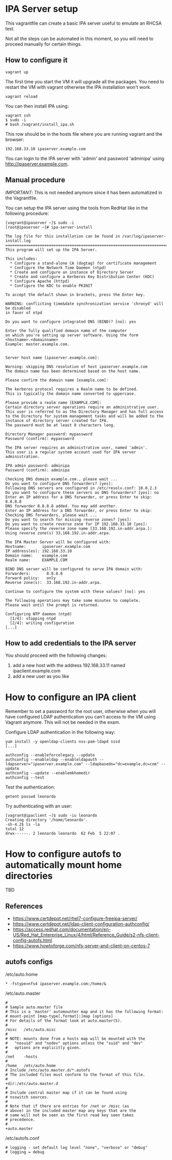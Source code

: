 # IPA Server setup

This vagrantfile can create a basic IPA server useful to emulate an RHCSA test.

Not all the steps can be automated in this moment, so you will need to proceed
manually for certain things.

## How to configure it

    vagrant up

The first time you start the VM it will upgrade all the packages. You need to
restart the VM with vagrant otherwise the IPA installation won't work.

    vagrant reload

You can then install IPA using:

    vagrant ssh
    $ sudo -i
    # bash /vagrant/install_ipa.sh

This row should be in the hosts file where you are running vagrant and the
browser:

    192.168.33.10 ipaserver.example.com

You can login to the IPA server with 'admin' and password 'adminipa' using
http://ipaserver.example.com.

## Manual procedure

*IMPORTANT*: This is not needed anymore since it has been automatized in the
Vagrantfile.

You can setup the IPA server using the tools from RedHat like in the following
procedure:

    [vagrant@ipaserver ~]$ sudo -i
    [root@ipaserver ~]# ipa-server-install 
    
    The log file for this installation can be found in /var/log/ipaserver-install.log
    ==============================================================================
    This program will set up the IPA Server.
    
    This includes:
      * Configure a stand-alone CA (dogtag) for certificate management
      * Configure the Network Time Daemon (ntpd)
      * Create and configure an instance of Directory Server
      * Create and configure a Kerberos Key Distribution Center (KDC)
      * Configure Apache (httpd)
      * Configure the KDC to enable PKINIT
    
    To accept the default shown in brackets, press the Enter key.
    
    WARNING: conflicting time&date synchronization service 'chronyd' will be disabled
    in favor of ntpd
    
    Do you want to configure integrated DNS (BIND)? [no]: yes
    
    Enter the fully qualified domain name of the computer
    on which you're setting up server software. Using the form
    <hostname>.<domainname>
    Example: master.example.com.
    
    
    Server host name [ipaserver.example.com]: 
    
    Warning: skipping DNS resolution of host ipaserver.example.com
    The domain name has been determined based on the host name.
    
    Please confirm the domain name [example.com]: 
    
    The kerberos protocol requires a Realm name to be defined.
    This is typically the domain name converted to uppercase.
    
    Please provide a realm name [EXAMPLE.COM]: 
    Certain directory server operations require an administrative user.
    This user is referred to as the Directory Manager and has full access
    to the Directory for system management tasks and will be added to the
    instance of directory server created for IPA.
    The password must be at least 8 characters long.
    
    Directory Manager password: mypassword
    Password (confirm): mypassword
    
    The IPA server requires an administrative user, named 'admin'.
    This user is a regular system account used for IPA server administration.
    
    IPA admin password: adminipa
    Password (confirm): adminipa
    
    Checking DNS domain example.com., please wait ...
    Do you want to configure DNS forwarders? [yes]: 
    Following DNS servers are configured in /etc/resolv.conf: 10.0.2.3
    Do you want to configure these servers as DNS forwarders? [yes]: no
    Enter an IP address for a DNS forwarder, or press Enter to skip: 8.8.8.8
    DNS forwarder 8.8.8.8 added. You may add another.
    Enter an IP address for a DNS forwarder, or press Enter to skip: 
    Checking DNS forwarders, please wait ...
    Do you want to search for missing reverse zones? [yes]: 
    Do you want to create reverse zone for IP 192.168.33.10 [yes]: 
    Please specify the reverse zone name [33.168.192.in-addr.arpa.]: 
    Using reverse zone(s) 33.168.192.in-addr.arpa.
    
    The IPA Master Server will be configured with:
    Hostname:       ipaserver.example.com
    IP address(es): 192.168.33.10
    Domain name:    example.com
    Realm name:     EXAMPLE.COM
    
    BIND DNS server will be configured to serve IPA domain with:
    Forwarders:       8.8.8.8
    Forward policy:   only
    Reverse zone(s):  33.168.192.in-addr.arpa.
    
    Continue to configure the system with these values? [no]: yes 
    
    The following operations may take some minutes to complete.
    Please wait until the prompt is returned.
    
    Configuring NTP daemon (ntpd)
      [1/4]: stopping ntpd
      [2/4]: writing configuration
    [...]


## How to add credentials to the IPA server

You should proceed with the following changes:

1. add a new host with the address 192.168.33.11 named ipaclient.example.com
2. add a new user as you like

# How to configure an IPA client

Remember to set a password for the root user, otherwise when you will have
configured LDAP authentication you can't access to the VM using Vagrant anymore.
This will not be needed in the exam.

Configure LDAP authentication in the following way:

    yum install -y openldap-clients nss-pam-ldapd sssd
    [...]
    
    authconfig --enableforcelegacy --update
    authconfig --enableldap --enableldapauth --ldapserver="ipaserver.example.com" --ldapbasedn="dc=example,dc=com" --update
    authconfig --update --enablemkhomedir
    authconfig --test

Test the authentication:

    getent passwd leonardo

Try authenticating with an user:

    [vagrant@ipaclient ~]$ sudo -iu leonardo
    Creating directory '/home/leonardo'.
    -sh-4.2$ ls -la
    total 12
    drwx------. 2 leonardo leonardo  62 Feb  5 22:07 .

# How to configure autofs to automatically mount home directories

TBD

## References

- https://www.certdepot.net/rhel7-configure-freeipa-server/
- https://www.certdepot.net/ldap-client-configuration-authconfig/
- https://access.redhat.com/documentation/en-US/Red_Hat_Enterprise_Linux/4/html/Reference_Guide/s2-nfs-client-config-autofs.html
- https://www.howtoforge.com/nfs-server-and-client-on-centos-7


## autofs configs

/etc/auto.home

```
* -fstype=nfs4 ipaserver.example.com:/home/&
```

/etc/auto.master

```
#
# Sample auto.master file
# This is a 'master' automounter map and it has the following format:
# mount-point [map-type[,format]:]map [options]
# For details of the format look at auto.master(5).
#
/misc	/etc/auto.misc
#
# NOTE: mounts done from a hosts map will be mounted with the
#	"nosuid" and "nodev" options unless the "suid" and "dev"
#	options are explicitly given.
#
/net	-hosts
#
/home	/etc/auto.home
# Include /etc/auto.master.d/*.autofs
# The included files must conform to the format of this file.
#
+dir:/etc/auto.master.d
#
# Include central master map if it can be found using
# nsswitch sources.
#
# Note that if there are entries for /net or /misc (as
# above) in the included master map any keys that are the
# same will not be seen as the first read key seen takes
# precedence.
#
+auto.master
```

/etc/autofs.conf

```
# logging - set default log level "none", "verbose" or "debug"
# logging = debug
```
